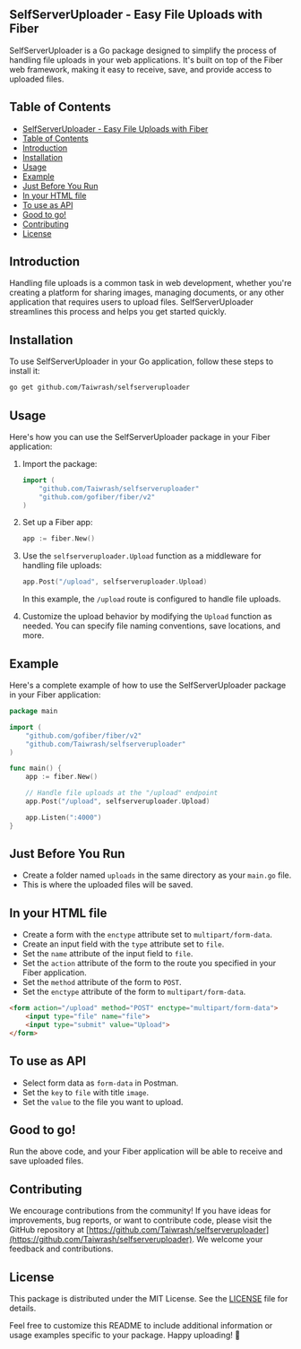 ## SelfServerUploader - Easy File Uploads with Fiber

SelfServerUploader is a Go package designed to simplify the process of handling file uploads in your web applications. It's built on top of the Fiber web framework, making it easy to receive, save, and provide access to uploaded files.

## Table of Contents
- [SelfServerUploader - Easy File Uploads with Fiber](#selfserveruploader---easy-file-uploads-with-fiber)
- [Table of Contents](#table-of-contents)
- [Introduction](#introduction)
- [Installation](#installation)
- [Usage](#usage)
- [Example](#example)
- [Just Before You Run](#just-before-you-run)
- [In your HTML file](#in-your-html-file)
- [To use as API](#to-use-as-api)
- [Good to go!](#good-to-go)
- [Contributing](#contributing)
- [License](#license)

## Introduction

Handling file uploads is a common task in web development, whether you're creating a platform for sharing images, managing documents, or any other application that requires users to upload files. SelfServerUploader streamlines this process and helps you get started quickly.

## Installation

To use SelfServerUploader in your Go application, follow these steps to install it:

```bash
go get github.com/Taiwrash/selfserveruploader
```

## Usage

Here's how you can use the SelfServerUploader package in your Fiber application:

1. Import the package:

   ```go
   import (
       "github.com/Taiwrash/selfserveruploader"
       "github.com/gofiber/fiber/v2"
   )
   ```

2. Set up a Fiber app:

   ```go
   app := fiber.New()
   ```

3. Use the `selfserveruploader.Upload` function as a middleware for handling file uploads:

   ```go
   app.Post("/upload", selfserveruploader.Upload)
   ```

   In this example, the `/upload` route is configured to handle file uploads.

4. Customize the upload behavior by modifying the `Upload` function as needed. You can specify file naming conventions, save locations, and more.

## Example

Here's a complete example of how to use the SelfServerUploader package in your Fiber application:

```go
package main

import (
    "github.com/gofiber/fiber/v2"
    "github.com/Taiwrash/selfserveruploader"
)

func main() {
    app := fiber.New()

    // Handle file uploads at the "/upload" endpoint
    app.Post("/upload", selfserveruploader.Upload)

    app.Listen(":4000")
}
```
## Just Before You Run
- Create a folder named `uploads` in the same directory as your `main.go` file.
- This is where the uploaded files will be saved.

## In your HTML file
- Create a form with the `enctype` attribute set to `multipart/form-data`.
- Create an input field with the `type` attribute set to `file`.
- Set the `name` attribute of the input field to `file`.
- Set the `action` attribute of the form to the route you specified in your Fiber application.
- Set the `method` attribute of the form to `POST`.
- Set the `enctype` attribute of the form to `multipart/form-data`.

```html
<form action="/upload" method="POST" enctype="multipart/form-data">
    <input type="file" name="file">
    <input type="submit" value="Upload">
</form>
```

## To use as API
- Select form data as `form-data` in Postman.
- Set the `key` to `file` with title `image`.
- Set the `value` to the file you want to upload.

## Good to go!
Run the above code, and your Fiber application will be able to receive and save uploaded files.

## Contributing

We encourage contributions from the community! If you have ideas for improvements, bug reports, or want to contribute code, please visit the GitHub repository at [https://github.com/Taiwrash/selfserveruploader](https://github.com/Taiwrash/selfserveruploader). We welcome your feedback and contributions.

## License

This package is distributed under the MIT License. See the [LICENSE](LICENSE) file for details.

Feel free to customize this README to include additional information or usage examples specific to your package. Happy uploading! 🚀